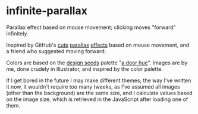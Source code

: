 infinite-parallax
=================

Parallax effect based on mouse movement; clicking moves "forward" infinitely.

Inspired by GitHub's [cute](https://github.com/about "GitHub about page")
[parallax](https://github.com/404 "GitHub 404 page")
[effects](https://github.com/500 "GitHub 500 page") based on mouse movement, and
a friend who suggested moving forward.

Colors are based on the [design seeds](http://design-seeds.com/ "design seeds")
palette "[a door hue](http://design-seeds.com/index.php/home/entry/a-door-hue
"a door hue")".  Images are by me, done crudely in Illustrator, and inspired by
the color palette.

If I get bored in the future I may make different themes; the way I've written
it now, it wouldn't require too many tweeks, as I've assumed all images (other
than the background) are the same size, and I calculate values based on the 
image size, which is retrieved in the JavaScript after loading one of them.